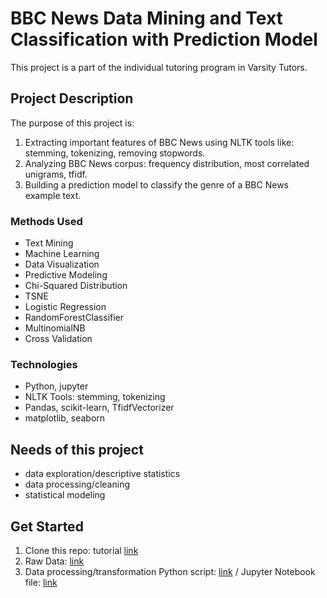 # BBC News Data Mining and Text Classification with Prediction Model
This project is a part of the individual tutoring program in Varsity Tutors.

## Project Description
The purpose of this project is:
1. Extracting important features of BBC News using NLTK tools like: stemming, tokenizing, removing stopwords.
2. Analyzing BBC News corpus: frequency distribution, most correlated unigrams, tfidf.
3. Building a prediction model to classify the genre of a BBC News example text. 

### Methods Used
* Text Mining
* Machine Learning
* Data Visualization
* Predictive Modeling
* Chi-Squared Distribution
* TSNE
* Logistic Regression
* RandomForestClassifier
* MultinomialNB
* Cross Validation

### Technologies
* Python, jupyter
* NLTK Tools: stemming, tokenizing
* Pandas, scikit-learn, TfidfVectorizer
* matplotlib, seaborn

## Needs of this project

- data exploration/descriptive statistics
- data processing/cleaning
- statistical modeling

## Get Started

1. Clone this repo: tutorial [link](https://help.github.com/articles/cloning-a-repository/)
2. Raw Data: [link](https://github.com/Nwojarnik/bbc_data_mining_and_prediction_model/blob/main/bbc-text.csv)
3. Data processing/transformation Python script: [link](https://github.com/Nwojarnik/bbc_data_mining_and_prediction_model/blob/main/bbc%20data.py) / Jupyter Notebook file: [link](https://github.com/Nwojarnik/bbc_data_mining_and_prediction_model/blob/main/bbc%20data.ipynb)
